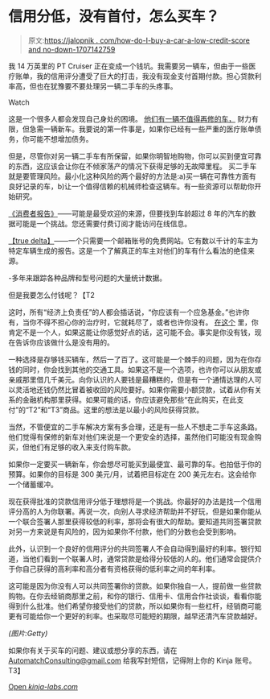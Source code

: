 # 信用分低，没有首付，怎么买车？

> 原文:[https://jalopnik . com/how-do-I-buy-a-car-a-low-credit-score and no-down-1707142759](https://jalopnik.com/how-do-i-buy-a-car-with-a-low-credit-score-and-no-down-1707142759)

我 14 万英里的 PT Cruiser 正在变成一个钱坑。我需要另一辆车，但由于一些医疗账单，我的信用评分遭受了巨大的打击，我没有现金支付首期付款。担心贷款利率高，但也在犹豫要不要处理另一辆二手车的头疼事。

Watch

这是一个很多人都会发现自己身处的困境。 [他们有一辆不值得再修的车，](https://ttac.kinja.com/when-is-it-time-to-junk-your-car-1708144376) 财力有限，但急需一辆新车。我要说的第一件事是，如果你已经有一些严重的医疗账单债务，你可能不想增加债务。

但是，尽管你对另一辆二手车有所保留，如果你明智地购物，你可以买到便宜可靠的东西，这应该会让你在不倾家荡产的情况下获得足够的无故障里程。 买二手车就是要管理风险。最小化这种风险的两个最好的方法是:a)买一辆在可靠性方面有良好记录的车，b)让一个值得信赖的机械师检查这辆车。有一些资源可以帮助你开始研究。

[《消费者报告》](http://www.consumerreports.org/cro/index.htm)——可能是最受欢迎的来源，但要找到车龄超过 8 年的汽车的数据可能是一个挑战。您还需要付费订阅才能访问在线信息。

[【true delta】](http://www.truedelta.com/)——一个只需要一个邮箱账号的免费网站。它有数以千计的车主为特定车辆生成的报告。这是一个了解真正的车主对他们的车有什么看法的绝佳来源。

-多年来跟踪各种品牌和型号问题的大量统计数据。

但是我要怎么付钱呢？【T2

这时，所有“经济上负责任”的人都会插话说，“你应该有一个应急基金。”也许你有，当你不得不担心你的治疗时，它就耗尽了，或者也许你没有。 [在这个](http://www.usatoday.com/story/money/personalfinance/2015/03/31/millions-of-americans-have-no-money-saved/70680904/) 里，你肯定不是一个人，如果这能让你感觉好点的话，这可能不会。事实是你没有钱，现在告诉你应该做什么是没有用的。

一种选择是存够钱买辆车，然后一了百了。这可能是一个棘手的问题，因为在你存钱的同时，你会找到其他的交通工具。如果这不是一个选项，也许你可以从朋友或亲戚那里借几千美元。向你认识的人要钱是最糟糕的，但是有一个通情达理的人可以灵活地还钱仍然比冒着被收回的风险要好。如果你需要小额贷款，试着从你有关系的金融机构那里获得。如果可能的话，你应该避免那些“在此购买，在此支付”的“T2”和“T3”商品。这里的想法是以最小的风险获得贷款。

当然，不管便宜的二手车解决方案有多合理，还是有一些人不想走二手车这条路。他们觉得有保修的新车对他们来说是一个更安全的选择，虽然他们可能没有现金购买，但他们有足够的收入来支付购车款。

如果你一定要买一辆新车，你会想尽可能买到最便宜、最可靠的车。也拍低于你的预算。如果你的目标是 300 美元/月，试着把目标定在 200 美元左右。这会给你一个储蓄缓冲。

现在获得批准的贷款信用评分低于理想将是一个挑战。你最好的办法是找一个信用评分高的人为你联署。再说一次，向别人寻求经济帮助并不好玩，但是如果你能从一个联合签署人那里获得较低的利率，那将会有很大的帮助。要知道共同签署贷款对另一方来说是有风险的，因为如果你不付款，他们的分数也会受到影响。

此外，认识到一个良好的信用评分的共同签署人不会自动得到最好的利率。银行知道，当他们看到一个联署人时，通常贷款是给得分较低的人的。他们通常会提供介于你自己获得的高利率和高分者有资格获得的低利率之间的年利率。

这可能是因为你没有人可以共同签署你的贷款。如果你独自一人，提前做一些贷款购物。在你去经销商那里之前，和你的银行、信用卡、信用合作社谈谈，看看你能得到什么批准。他们希望你接受他们的贷款，所以如果你有一些杠杆，经销商可能更有可能给你一个更好的利率。也采取尽可能短的期限，越早还清汽车贷款越好。

*(图片:Getty)*

如果你有关于买车的问题、建议或想分享的东西，请在 AutomatchConsulting@gmail.com 给我写封短信，记得附上你的 Kinja 账号。T3】

[Open *kinja-labs.com*](http://kinja-labs.com/related-widget/?posts=1646580376,1684896900,1638064679&title=Recommended%20stories)